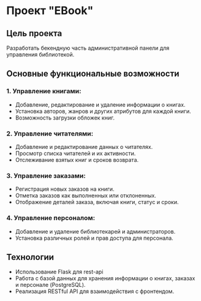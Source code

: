 # Проект "EBook"

## Цель проекта
Разработать бекендную часть административной панели для управления библиотекой.

## Основные функциональные возможности

### 1. Управление книгами:
   - Добавление, редактирование и удаление информации о книгах.
   - Установка авторов, жанров и других атрибутов для каждой книги.
   - Возможность загрузки обложек книг.

### 2. Управление читателями:
   - Добавление и редактирование данных о читателях.
   - Просмотр списка читателей и их активности.
   - Отслеживание взятых книг и сроков возврата.

### 3. Управление заказами:
   - Регистрация новых заказов на книги.
   - Отметка заказов как выполненных или отклоненных.
   - Отображение деталей заказа, включая книги, статус и сроки.

### 4. Управление персоналом:
   - Добавление и удаление библиотекарей и администраторов.
   - Установка различных ролей и прав доступа для персонала.

## Технологии
   - Использование Flask для rest-api
   - Работа с базой данных для хранения информации о книгах, заказах и персонале (PostgreSQL).
   - Реализация RESTful API для взаимодействия с фронтендом.

